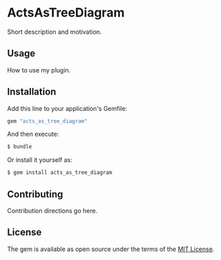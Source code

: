 # ActsAsTreeDiagram
Short description and motivation.

## Usage
How to use my plugin.

## Installation
Add this line to your application's Gemfile:

```ruby
gem "acts_as_tree_diagram"
```

And then execute:
```bash
$ bundle
```

Or install it yourself as:
```bash
$ gem install acts_as_tree_diagram
```

## Contributing
Contribution directions go here.

## License
The gem is available as open source under the terms of the [MIT License](https://opensource.org/licenses/MIT).


